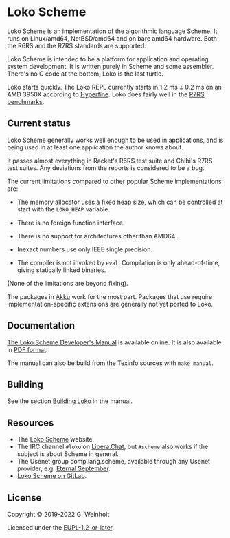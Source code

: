 <!--
SPDX-FileCopyrightText: 2022 G. Weinholt

SPDX-License-Identifier: EUPL-1.2+
-->

# Loko Scheme

Loko Scheme is an implementation of the algorithmic language Scheme.
It runs on Linux/amd64, NetBSD/amd64 and on bare amd64 hardware. Both
the R6RS and the R7RS standards are supported.

Loko Scheme is intended to be a platform for application and operating
system development. It is written purely in Scheme and some assembler.
There's no C code at the bottom; Loko is the last turtle.

Loko starts quickly. The Loko REPL currently starts in 1.2 ms ± 0.2 ms
on an AMD 3950X according to [Hyperfine][hyperfine]. Loko does fairly
well in the [R7RS benchmarks][r7rs-benchmarks].

 [hyperfine]: https://github.com/sharkdp/hyperfine
 [r7rs-benchmarks]: https://ecraven.github.io/r7rs-benchmarks/

## Current status

Loko Scheme generally works well enough to be used in applications,
and is being used in at least one application the author knows about.

It passes almost everything in Racket's R6RS test suite and Chibi's
R7RS test suites. Any deviations from the reports is considered to be
a bug.

The current limitations compared to other popular Scheme
implementations are:

* The memory allocator uses a fixed heap size, which can be controlled
  at start with the `LOKO_HEAP` variable.

* There is no foreign function interface.

* There is no support for architectures other than AMD64.

* Inexact numbers use only IEEE single precision.

* The compiler is not invoked by `eval`. Compilation is only
  ahead-of-time, giving statically linked binaries.

(None of the limitations are beyond fixing).

The packages in [Akku](https://akkuscm.org) work for the most part.
Packages that use require implementation-specific extensions are
generally not yet ported to Loko.

## Documentation

[The Loko Scheme Developer's Manual](https://scheme.fail/manual/loko.html) is
available online. It is also available
in [PDF format](https://scheme.fail/manual/loko.pdf).

The manual can also be build from the Texinfo sources with `make
manual`.

## Building

See the section
[Building Loko](https://scheme.fail/manual/loko.html#Building) in
the manual.

## Resources

* The [Loko Scheme](https://scheme.fail/) website.
* The IRC channel `#loko` on [Libera.Chat](https://libera.chat/), but
  `#scheme` also works if the subject is about Scheme in general.
* The Usenet group comp.lang.scheme, available through any Usenet
  provider,
  e.g. [Eternal September](https://www.eternal-september.org/).
* [Loko Scheme on GitLab](https://gitlab.com/weinholt/loko).

## License

Copyright © 2019-2022 G. Weinholt

Licensed under the [EUPL-1.2-or-later](https://joinup.ec.europa.eu/collection/eupl/eupl-text-eupl-12).
